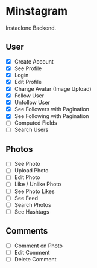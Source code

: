 # Minstagram

Instaclone Backend.

## User

 - [X] Create Account
 - [X] See Profile
 - [X] Login
 - [X] Edit Profile
 - [X] Change Avatar (Image Upload)
 - [X] Follow User
 - [X] Unfollow User
 - [X] See Followers with Pagination
 - [X] See Following with Pagination
 - [ ] Computed Fields
 - [ ] Search Users

## Photos

 - [ ] See Photo
 - [ ] Upload Photo
 - [ ] Edit Photo
 - [ ] Like / Unlike Photo
 - [ ] See Photo Likes
 - [ ] See Feed
 - [ ] Search Photos
 - [ ] See Hashtags

## Comments

 - [ ] Comment on Photo
 - [ ] Edit Comment
 - [ ] Delete Comment